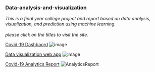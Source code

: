 ### Data-analysis-and-visualization
*This is a final year college project and report based on data analysis, visualization, and prediction using machine learning.*
<br>
<br>
*please click on the titles to visit the site.*
<br>

[Covid-19 Dashbaord](https://datastudio.google.com/embed/u/0/reporting/84e28589-6d5a-443c-8a6f-1949473df87e/page/doJLC)
![image](https://user-images.githubusercontent.com/47735236/126859287-a847ce08-5710-4781-882f-c4a02115a3dd.png)


[Data visualization web app](https://share.streamlit.io/adityashah1999/MultiApp/master/app.py)
![image](https://user-images.githubusercontent.com/47735236/126859081-14b4f948-0b1a-41e7-9d87-9165530a94d0.png)


[Covid-19 Analytics Report](https://adityashah595728501.files.wordpress.com/2021/06/analyticsreport-1.pdf)
![AnalyticsReport](https://user-images.githubusercontent.com/47735236/126859201-055c15c4-a57b-4a2c-8b72-3ec04d5a75f2.png)

